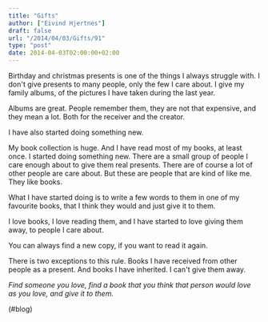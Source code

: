 ```yaml
---
title: "Gifts"
author: ["Eivind Hjertnes"]
draft: false
url: "/2014/04/03/Gifts/91"
type: "post"
date: 2014-04-03T02:00:00+02:00
---
```


Birthday and christmas presents is one of the things I always struggle
with. I don't give presents to many people, only the few I care about. I
give my family albums, of the pictures I have taken during the last
year.

Albums are great. People remember them, they are not that expensive, and
they mean a lot. Both for the receiver and the creator.

I have also started doing something new.

My book collection is huge. And I have read most of my books, at least
once. I started doing something new. There are a small group of people I
care enough about to give them real presents. There are of course a lot
of other people are care about. But these are people that are kind of
like me. They like books.

What I have started doing is to write a few words to them in one of my
favourite books, that I think they would and just give it to them.

I love books, I love reading them, and I have started to love giving
them away, to people I care about.

You can always find a new copy, if you want to read it again.

There is two exceptions to this rule. Books I have received from other
people as a present. And books I have inherited. I can't give them away.

_Find someone you love, find a book that you think that person would
love as you love, and give it to them._

(#blog)
